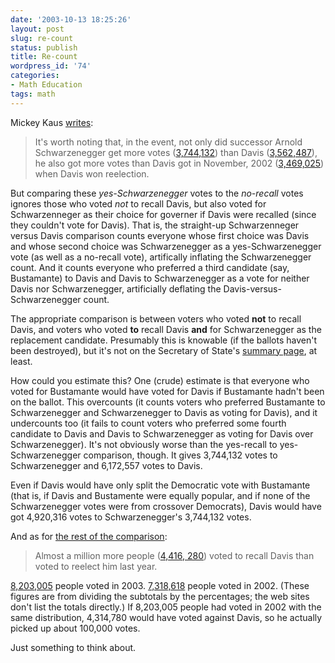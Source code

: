 ```yaml
---
date: '2003-10-13 18:25:26'
layout: post
slug: re-count
status: publish
title: Re-count
wordpress_id: '74'
categories:
- Math Education
tags: math
---
```


Mickey Kaus [writes](http://slate.msn.com/id/2089298/):

> It's worth noting that, in the event, not only did successor Arnold Schwarzenegger get more votes ([3,744,132](http://vote2003.ss.ca.gov/Returns/summary.html)) than Davis ([3,562,487](http://vote2003.ss.ca.gov/Returns/summary.html)), he also got more votes than Davis got in November, 2002 ([3,469,025](http://vote2002.ss.ca.gov/Returns/gov/00.htm)) when Davis won reelection.

But comparing these _yes-Schwarzenegger_ votes to the _no-recall_ votes ignores those who voted *not* to recall Davis, but also voted for Schwarzenneger as their choice for governer if Davis were recalled (since they couldn't vote for Davis).  That is, the straight-up Schwarzenneger versus Davis comparison counts everyone whose first choice was Davis and whose second choice was Schwarzenegger as a yes-Schwarzenegger vote (as well as a no-recall vote), artifically inflating the Schwarzenegger count.  And it counts everyone who preferred a third candidate (say, Bustamante) to Davis and Davis to Schwarzenegger as a vote for neither Davis nor Schwarzenegger, artificially deflating the Davis-versus-Schwarzenegger count.

The appropriate comparison is between voters who voted **not** to recall Davis, and voters who voted **to** recall Davis **and** for Schwarzenegger as the replacement candidate.  Presumably this is knowable (if the ballots haven't been destroyed), but it's not on the Secretary of State's [summary page](http://vote2003.ss.ca.gov/Returns/summary.html), at least.

How could you estimate this?  One (crude) estimate is that everyone who voted for Bustamante would have voted for Davis if Bustamante hadn't been on the ballot.  This overcounts (it counts voters who preferred Bustamante to Schwarzenegger and Schwarzenegger to Davis as voting for Davis), and it undercounts too (it fails to count voters who preferred some fourth candidate to Davis and Davis to Schwarzenegger as voting for Davis over Schwarzenegger).  It's not obviously worse than the yes-recall to yes-Schwarzenegger comparison, though.  It gives 3,744,132 votes to Schwarzenegger and 6,172,557 votes to Davis.

Even if Davis would have only split the Democratic vote with Bustamante (that is, if Davis and Bustamente were equally popular, and if none of the Schwarzenegger votes were from crossover Democrats), Davis would have got 4,920,316 votes to Schwarzenegger's 3,744,132 votes.

And as for [the rest of the comparison](http://slate.msn.com/id/2089298/):

> Almost a million more people ([4,416, 280](http://vote2003.ss.ca.gov/Returns/summary.html)) voted to recall Davis than voted to reelect him last year.

[8,203,005](http://vote2003.ss.ca.gov/Returns/summary.html) people voted in 2003.  [7,318,618](http://vote2002.ss.ca.gov/Returns/gov/00.htm) people voted in 2002.  (These figures are from dividing the subtotals by the percentages; the web sites don't list the totals directly.)  If 8,203,005 people had voted in 2002 with the same distribution, 4,314,780 would have voted against Davis, so he actually picked up about 100,000 votes.

Just something to think about.
